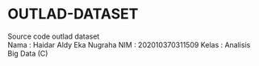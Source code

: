# OUTLAD-DATASET
Source code outlad dataset <br>
Nama   : Haidar Aldy Eka Nugraha 
NIM    : 202010370311509
Kelas  : Analisis Big Data (C)
